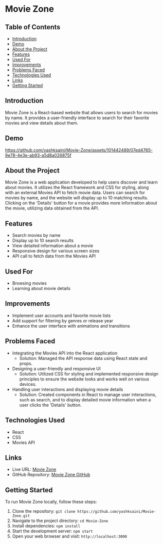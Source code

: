 # Movie Zone

## Table of Contents

- [Introduction](#introduction)
- [Demo](#demo)
- [About the Project](#about-the-project)
- [Features](#features)
- [Used For](#used-for)
- [Improvements](#improvements)
- [Problems Faced](#problems-faced)
- [Technologies Used](#technologies-used)
- [Links](#links)
- [Getting Started](#getting-started)

## Introduction

Movie Zone is a React-based website that allows users to search for movies by name. It provides a user-friendly interface to search for their favorite movies and view details about them.

## Demo



https://github.com/yashksaini/Movie-Zone/assets/101442489/07ed4765-9e78-4e3e-ab93-a5d8a026875f



## About the Project

Movie Zone is a web application developed to help users discover and learn about movies. It utilizes the React framework and CSS for styling, along with an external Movies API to fetch movie data. Users can search for movies by name, and the website will display up to 10 matching results. Clicking on the 'Details' button for a movie provides more information about the movie, utilizing data obtained from the API.

## Features

- Search movies by name
- Display up to 10 search results
- View detailed information about a movie
- Responsive design for various screen sizes
- API call to fetch data from the Movies API

## Used For

- Browsing movies
- Learning about movie details

## Improvements

- Implement user accounts and favorite movie lists
- Add support for filtering by genres or release year
- Enhance the user interface with animations and transitions

## Problems Faced

- Integrating the Movies API into the React application
  - Solution: Managed the API response data using React state and props.
- Designing a user-friendly and responsive UI
  - Solution: Utilized CSS for styling and implemented responsive design principles to ensure the website looks and works well on various devices.
- Handling user interactions and displaying movie details
  - Solution: Created components in React to manage user interactions, such as search, and to display detailed movie information when a user clicks the 'Details' button.

## Technologies Used

- React
- CSS
- Movies API

## Links

- Live URL: [Movie Zone](https://zone-movie.netlify.app/)
- GitHub Repository: [Movie Zone GitHub](https://github.com/yashksaini/Movie-Zone)

## Getting Started

To run Movie Zone locally, follow these steps:

1. Clone the repository: `git clone https://github.com/yashksaini/Movie-Zone.git`
2. Navigate to the project directory: `cd Movie-Zone`
3. Install dependencies: `npm install`
4. Start the development server: `npm start`
5. Open your web browser and visit: `http://localhost:3000`
